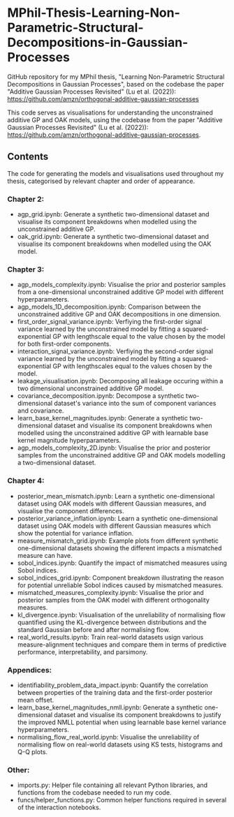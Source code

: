 # MPhil-Thesis-Learning-Non-Parametric-Structural-Decompositions-in-Gaussian-Processes
GitHub repository for my MPhil thesis, "Learning Non-Parametric Structural Decompositions in Gaussian Processes", based on the codebase the paper "Additive Gaussian Processes Revisited" (Lu et al. (2022)): https://github.com/amzn/orthogonal-additive-gaussian-processes

This code serves as visualisations for understanding the unconstrained additive GP and OAK models, using the codebase from the paper "Additive Gaussian Processes Revisited" (Lu et al. (2022)): https://github.com/amzn/orthogonal-additive-gaussian-processes.

## Contents
The code for generating the models and visualisations used throughout my thesis, categorised by relevant chapter and order of appearance.

### Chapter 2:
- agp_grid.ipynb: Generate a synthetic two-dimensional dataset and visualise its component breakdowns when modelled using the unconstrained additive GP.
- oak_grid.ipynb: Generate a synthetic two-dimensional dataset and visualise its component breakdowns when modelled using the OAK model.

### Chapter 3:
- agp_models_complexity.ipynb: Visualise the prior and posterior samples from a one-dimensional unconstrained additive GP model with different hyperparameters.
- agp_models_1D_decomposition.ipynb: Comparison between the unconstrained additive GP and OAK decompositions in one dimension.
- first_order_signal_variance.ipynb: Verfiying the first-order signal variance learned by the unconstrained model by fitting a squared-exponential GP with lengthscale equal to the value chosen by the model for both first-order components.
- interaction_signal_variance.ipynb: Verfiying the second-order signal variance learned by the unconstrained model by fitting a squared-exponential GP with lengthscales equal to the values chosen by the model.
- leakage_visualisation.ipynb: Decomposing all leakage occuring within a two dimensional unconstrained additive GP model.
- covariance_decomposition.ipynb: Decompose a synthetic two-dimensional dataset's variance into the sum of component variances and covariance.
- learn_base_kernel_magnitudes.ipynb: Generate a synthetic two-dimensional dataset and visualise its component breakdowns when modelled using the unconstrained additive GP with learnable base kernel magnitude hyperparameters.
- agp_models_complexity_2D.ipynb: Visualise the prior and posterior samples from the unconstrained additive GP and OAK models modelling a two-dimensional dataset.

### Chapter 4:
- posterior_mean_mismatch.ipynb: Learn a synthetic one-dimensional dataset using OAK models with different Gaussian measures, and visualise the component differences.
- posterior_variance_inflation.ipynb: Learn a synthetic one-dimensional dataset using OAK models with different Gaussian measures which show the potential for variance inflation.
- measure_mismatch_grid.ipynb: Example plots from different synthetic one-dimensional datasets showing the different impacts a mismatched measure can have.
- sobol_indices.ipynb: Quantify the impact of mismatched measures using Sobol indices.
- sobol_indices_grid.ipynb: Component breakdown illustrating the reason for potential unreliable Sobol indices caused by mismatched measures.
- mismatched_measures_complexity.ipynb: Visualise the prior and posterior samples from the OAK model with different orthogonality measures.
- kl_divergence.ipynb: Visualisation of the unreliability of normalising flow quantified using the KL-divergence between distributions and the standard Gaussian before and after normalising flow.
- real_world_results.ipynb: Train real-world datasets usign various measure-alignment techniques and compare them in terms of predictive performance, interpretability, and parsimony.

### Appendices:
- identifiability_problem_data_impact.ipynb: Quantify the correlation between properties of the training data and the first-order posterior mean offset.
- learn_base_kernel_magnitudes_nmll.ipynb: Generate a synthetic one-dimensional dataset and visualise its component breakdowns to justify the improved NMLL potential when using learnable base kernel variance hyperparameters.
- normalising_flow_real_world.ipynb: Visualise the unreliability of normalising flow on real-world datasets using KS tests, histograms and Q-Q plots.

### Other:
- imports.py: Helper file containing all relevant Python libraries, and functions from the codebase needed to run my code.
- funcs/helper_functions.py: Common helper functions required in several of the interaction notebooks.
